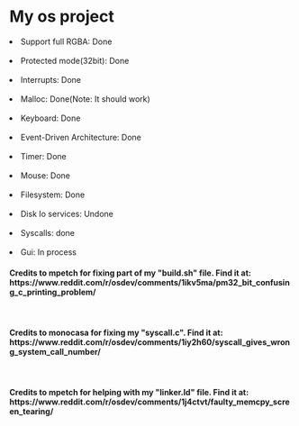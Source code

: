 <h1>My os project</h1>

<li>Support full RGBA: Done</li><br>
<li>Protected mode(32bit): Done</li><br>
<li>Interrupts: Done</li><br>
<li>Malloc: Done(Note: It should work)</li><br>
<li>Keyboard: Done</li><br>
<li>Event-Driven Architecture: Done</li><br>
<li>Timer: Done</li><br>
<li>Mouse: Done</li><br>
<li>Filesystem: Done</li><br>
<li>Disk Io services: Undone</li><br>
<li>Syscalls: done</li><br>
<li>Gui: In process</li>

<h4>Credits to mpetch for fixing part of my "build.sh" file. Find it at: https://www.reddit.com/r/osdev/comments/1ikv5ma/pm32_bit_confusing_c_printing_problem/</h4><br>
<h4>Credits to monocasa for fixing my "syscall.c". Find it at: https://www.reddit.com/r/osdev/comments/1iy2h60/syscall_gives_wrong_system_call_number/</h4><br>
<h4>Credits to mpetch for helping with my "linker.ld" file. Find it at: https://www.reddit.com/r/osdev/comments/1j4ctvt/faulty_memcpy_screen_tearing/</h4><br>
